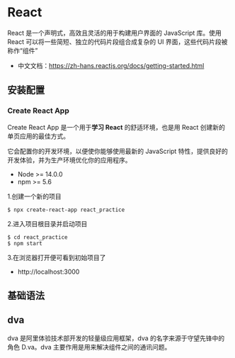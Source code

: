 # React

React 是一个声明式，高效且灵活的用于构建用户界面的 JavaScript 库。使用 React 可以将一些简短、独立的代码片段组合成复杂的 UI 界面，这些代码片段被称作“组件”

- 中文文档：https://zh-hans.reactjs.org/docs/getting-started.html

## 安装配置

### Create React App

Create React App 是一个用于**学习 React** 的舒适环境，也是用 React 创建新的单页应用的最佳方式。

它会配置你的开发环境，以便使你能够使用最新的 JavaScript 特性，提供良好的开发体验，并为生产环境优化你的应用程序。

- Node >= 14.0.0
- npm >= 5.6

1.创建一个新的项目

```shell
$ npx create-react-app react_practice
```

2.进入项目根目录并启动项目

```shell
$ cd react_practice
$ npm start
```

3.在浏览器打开便可看到初始项目了

- http://localhost:3000

## 基础语法



## dva

dva 是阿里体验技术部开发的轻量级应用框架，dva 的名字来源于守望先锋中的角色 D.va。dva 主要作用是用来解决组件之间的通讯问题。

